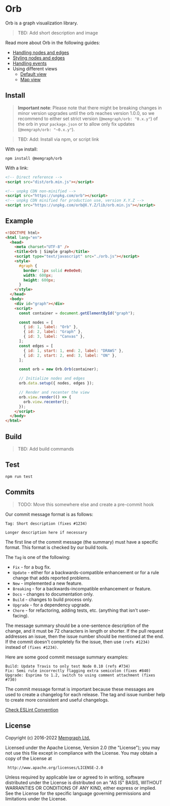 # Orb

Orb is a graph visualization library.

> TBD: Add short description and image

Read more about Orb in the following guides:

- [Handling nodes and edges](./docs/data.md)
- [Styling nodes and edges](./docs/styles.md)
- [Handling events](./docs/events.md)
- Using different views
  - [Default view](./docs/view-default.md)
  - [Map view](./docs/view-map.md)

## Install

> **Important note**: Please note that there might be breaking changes in minor version upgrades until
> the orb reaches version 1.0.0, so we recommend to either set strict version (`@memgraph/orb: "0.x.y"`)
> of the orb in your `package.json` or to allow only fix updates (`@memgraph/orb: "~0.x.y"`).

> TBD: Add: Install via npm, or script link

With `npm` install:

```
npm install @memgraph/orb
```

With a link:

```html
<!-- Direct reference -->
<script src="dist/orb.min.js"></script>

<!-- unpkg CDN non-minified -->
<script src="https://unpkg.com/orb"></script>
<!-- unpkg CDN minified for production use, version X.Y.Z -->
<script src="https://unpkg.com/orb@X.Y.Z/lib/orb.min.js"></script>
```

## Example

```html
<!DOCTYPE html>
<html lang="en">
  <head>
    <meta charset="UTF-8" />
    <title>Orb | Simple graph</title>
    <script type="text/javascript" src="./orb.js"></script>
    <style>
      #graph {
        border: 1px solid #e0e0e0;
        width: 600px;
        height: 600px;
      }
    </style>
  </head>
  <body>
    <div id="graph"></div>
    <script>
      const container = document.getElementById("graph");

      const nodes = [
        { id: 1, label: "Orb" },
        { id: 2, label: "Graph" },
        { id: 3, label: "Canvas" },
      ];
      const edges = [
        { id: 1, start: 1, end: 2, label: "DRAWS" },
        { id: 2, start: 2, end: 3, label: "ON" },
      ];

      const orb = new Orb.Orb(container);

      // Initialize nodes and edges
      orb.data.setup({ nodes, edges });

      // Render and recenter the view
      orb.view.render(() => {
        orb.view.recenter();
      });
    </script>
  </body>
</html>
```

## Build

> TBD: Add build commands

## Test

```
npm run test
```

## Commits

> TODO: Move this somewhere else and create a pre-commit hook

Our commit message format is as follows:

```
Tag: Short description (fixes #1234)

Longer description here if necessary
```

The first line of the commit message (the summary) must have a specific format.
This format is checked by our build tools.

The `Tag` is one of the following:

- `Fix` - for a bug fix.
- `Update` - either for a backwards-compatible enhancement or for a rule change
  that adds reported problems.
- `New` - implemented a new feature.
- `Breaking` - for a backwards-incompatible enhancement or feature.
- `Docs` - changes to documentation only.
- `Build` - changes to build process only.
- `Upgrade` - for a dependency upgrade.
- `Chore` - for refactoring, adding tests, etc. (anything that isn't user-facing).

The message summary should be a one-sentence description of the change, and it must
be 72 characters in length or shorter. If the pull request addresses an issue, then
the issue number should be mentioned at the end. If the commit doesn't completely fix
the issue, then use `(refs #1234)` instead of `(fixes #1234)`.

Here are some good commit message summary examples:

```
Build: Update Travis to only test Node 0.10 (refs #734)
Fix: Semi rule incorrectly flagging extra semicolon (fixes #840)
Upgrade: Esprima to 1.2, switch to using comment attachment (fixes #730)
```

The commit message format is important because these messages are used to create
a changelog for each release. The tag and issue number help to create more consistent
and useful changelogs.

[Check ESLint Convention](https://github.com/conventional-changelog/conventional-changelog/tree/master/packages/conventional-changelog-eslint)

## License

Copyright (c) 2016-2022 [Memgraph Ltd.](https://memgraph.com)

Licensed under the Apache License, Version 2.0 (the "License"); you may not use
this file except in compliance with the License. You may obtain a copy of the
License at

     http://www.apache.org/licenses/LICENSE-2.0

Unless required by applicable law or agreed to in writing, software distributed
under the License is distributed on an "AS IS" BASIS, WITHOUT WARRANTIES OR
CONDITIONS OF ANY KIND, either express or implied. See the License for the
specific language governing permissions and limitations under the License.
